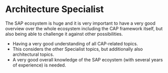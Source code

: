 # Architecture Specialist

The SAP ecosystem is huge and it is very important to have a very good overview over the whole ecosystem including the CAP framework itself, but also being able to challenge it against other possibilities.

- Having a very good understanding of all CAP-related topics.
- This considers the other Specialist topics, but additionally also architectural topics.
- A very good overall knowledge of the SAP ecoystem (with several years of experience) is needed.

